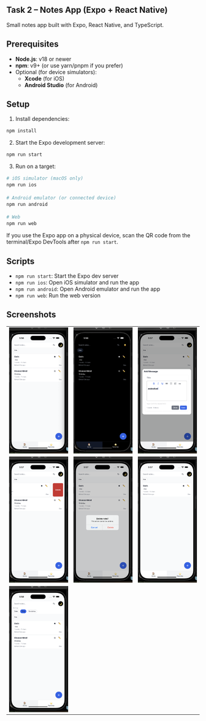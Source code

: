 ## Task 2 – Notes App (Expo + React Native)

Small notes app built with Expo, React Native, and TypeScript.

## Prerequisites

- **Node.js**: v18 or newer
- **npm**: v9+ (or use yarn/pnpm if you prefer)
- Optional (for device simulators):
  - **Xcode** (for iOS)
  - **Android Studio** (for Android)

## Setup

1. Install dependencies:

```bash
npm install
```

2. Start the Expo development server:

```bash
npm run start
```

3. Run on a target:

```bash
# iOS simulator (macOS only)
npm run ios

# Android emulator (or connected device)
npm run android

# Web
npm run web
```

If you use the Expo app on a physical device, scan the QR code from the terminal/Expo DevTools after `npm run start`.

## Scripts

- `npm run start`: Start the Expo dev server
- `npm run ios`: Open iOS simulator and run the app
- `npm run android`: Open Android emulator and run the app
- `npm run web`: Run the web version

## Screenshots

<table>
  <tr>
    <td><img src="screenshots/screenshot-01.png" alt="Screenshot 01" width="260" /></td>
    <td><img src="screenshots/screenshot-02.png" alt="Screenshot 02" width="260" /></td>
    <td><img src="screenshots/screenshot-03.png" alt="Screenshot 03" width="260" /></td>
  </tr>
  <tr>
    <td><img src="screenshots/screenshot-04.png" alt="Screenshot 04" width="260" /></td>
    <td><img src="screenshots/screenshot-05.png" alt="Screenshot 05" width="260" /></td>
    <td><img src="screenshots/screenshot-06.png" alt="Screenshot 06" width="260" /></td>
  </tr>
  <tr>
    <td><img src="screenshots/screenshot-07.png" alt="Screenshot 07" width="260" /></td>
    <td></td>
    <td></td>
  </tr>
  
</table>


